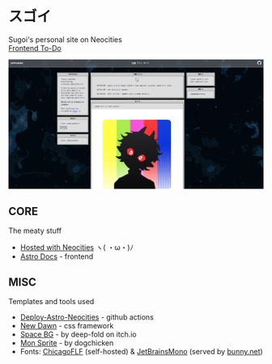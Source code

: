 # スゴイ

Sugoi's personal site on Neocities  
[Frontend To-Do](TO-DO.md)

![image](screenshot.png)

## CORE

The meaty stuff

- [Hosted with Neocities](https://neocities.org/) ヽ( ・ω・)ﾉ
- [Astro Docs](https://docs.astro.build) - frontend

## MISC

Templates and tools used

- [Deploy-Astro-Neocities](https://github.com/professorsugoi/Deploy-Astro-Neocities) - github actions
- [New Dawn](https://github.com/npjg/classic.css) - css framework
- [Space BG](https://deep-fold.itch.io/space-background-generator) - by deep-fold on itch.io
- [Mon Sprite](https://opengameart.org/content/cute-monster-sprite-sheet) - by dogchicken
- Fonts: [ChicagoFLF](https://github.com/npjg/classic.css/tree/master/fonts) (self-hosted) & [JetBrainsMono](https://www.jetbrains.com/lp/mono/) (served by [bunny.net](https://fonts.bunny.net/family/jetbrains-mono))
